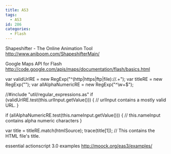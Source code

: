 ```yaml
---
title: AS3
tags:
  - AS3
id: 286
categories:
  - Flash
---
```


Shapeshifter - The Online Animation Tool
http://www.aniboom.com/ShapeshifterMain/

Google Maps API for Flash
http://code.google.com/apis/maps/documentation/flash/basics.html

var validUrlRE = new RegExp("^(http|https|ftp|file)://.+");
var titleRE = new RegExp("");
var allAlphaNumericRE = new RegExp("^\w+$");

//#include "util/regular_expressions.as"
if (validUrlRE.test(this.urlInput.getValue()))
{
// urlInput contains a mostly valid URL.
}

if (allAlphaNumericRE.test(this.nameInput.getValue()))
{
// this.nameInput contains alpha numeric characters
}

var title = titleRE.match(htmlSource);
trace(title[1]); // This contains the HTML file's title.

essential actionscript 3.0 examples
http://moock.org/eas3/examples/